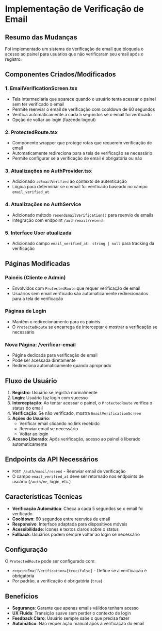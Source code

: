 # Implementação de Verificação de Email

## Resumo das Mudanças

Foi implementado um sistema de verificação de email que bloqueia o acesso ao painel para usuários que não verificaram seu email após o registro.

## Componentes Criados/Modificados

### 1. **EmailVerificationScreen.tsx**
- Tela intermediária que aparece quando o usuário tenta acessar o painel sem ter verificado o email
- Permite reenviar o email de verificação com cooldown de 60 segundos
- Verifica automaticamente a cada 5 segundos se o email foi verificado
- Opção de voltar ao login (fazendo logout)

### 2. **ProtectedRoute.tsx**
- Componente wrapper que protege rotas que requerem verificação de email
- Automaticamente redireciona para a tela de verificação se necessário
- Permite configurar se a verificação de email é obrigatória ou não

### 3. **Atualizações no AuthProvider.tsx**
- Adicionado `isEmailVerified` ao contexto de autenticação
- Lógica para determinar se o email foi verificado baseado no campo `email_verified_at`

### 4. **Atualizações no AuthService**
- Adicionado método `resendEmailVerification()` para reenvio de emails
- Integração com endpoint `/auth/email/resend`

### 5. **Interface User atualizada**
- Adicionado campo `email_verified_at: string | null` para tracking da verificação

## Páginas Modificadas

### **Painéis (Cliente e Admin)**
- Envolvidos com `ProtectedRoute` que requer verificação de email
- Usuários sem email verificado são automaticamente redirecionados para a tela de verificação

### **Páginas de Login**
- Mantêm o redirecionamento para os painéis
- O `ProtectedRoute` se encarrega de interceptar e mostrar a verificação se necessário

### **Nova Página: /verificar-email**
- Página dedicada para verificação de email
- Pode ser acessada diretamente
- Redireciona automaticamente quando apropriado

## Fluxo de Usuário

1. **Registro**: Usuário se registra normalmente
2. **Login**: Usuário faz login com sucesso
3. **Interceptação**: Ao tentar acessar o painel, o `ProtectedRoute` verifica o status do email
4. **Verificação**: Se não verificado, mostra `EmailVerificationScreen`
5. **Ações do Usuário**:
   - Verificar email clicando no link recebido
   - Reenviar email se necessário
   - Voltar ao login
6. **Acesso Liberado**: Após verificação, acesso ao painel é liberado automaticamente

## Endpoints da API Necessários

- `POST /auth/email/resend` - Reenviar email de verificação
- O campo `email_verified_at` deve ser retornado nos endpoints de usuário (`/auth/me`, login, etc.)

## Características Técnicas

- **Verificação Automática**: Checa a cada 5 segundos se o email foi verificado
- **Cooldown**: 60 segundos entre reenvios de email
- **Responsivo**: Interface adaptada para dispositivos móveis
- **Acessibilidade**: Ícones e textos claros sobre o status
- **Fallback**: Usuários podem sempre voltar ao login se necessário

## Configuração

O `ProtectedRoute` pode ser configurado com:
- `requireEmailVerification={true/false}` - Define se a verificação é obrigatória
- Por padrão, a verificação é obrigatória (`true`)

## Benefícios

- **Segurança**: Garante que apenas emails válidos tenham acesso
- **UX Fluida**: Transição suave sem perder o contexto de login
- **Feedback Claro**: Usuário sempre sabe o que precisa fazer
- **Automático**: Não requer ação manual após a verificação do email